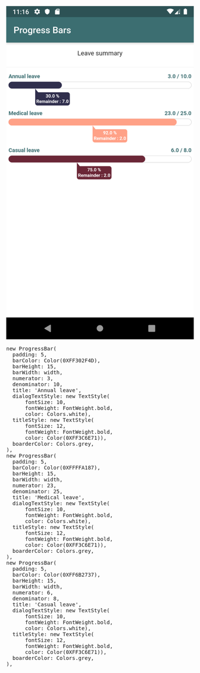 <img src="https://github.com/ashanftw/progress_bar/raw/master/Screenshot_1574790383.png" alt="Sample Demo" style="max-width:100%;">
<pre>
new ProgressBar(
  padding: 5,
  barColor: Color(0XFF302F4D),
  barHeight: 15,
  barWidth: width,
  numerator: 3,
  denominator: 10,
  title: 'Annual leave',
  dialogTextStyle: new TextStyle(
      fontSize: 10,
      fontWeight: FontWeight.bold,
      color: Colors.white),
  titleStyle: new TextStyle(
      fontSize: 12,
      fontWeight: FontWeight.bold,
      color: Color(0XFF3C6E71)),
  boarderColor: Colors.grey,
),
new ProgressBar(
  padding: 5,
  barColor: Color(0XFFFFA187),
  barHeight: 15,
  barWidth: width,
  numerator: 23,
  denominator: 25,
  title: 'Medical leave',
  dialogTextStyle: new TextStyle(
      fontSize: 10,
      fontWeight: FontWeight.bold,
      color: Colors.white),
  titleStyle: new TextStyle(
      fontSize: 12,
      fontWeight: FontWeight.bold,
      color: Color(0XFF3C6E71)),
  boarderColor: Colors.grey,
),
new ProgressBar(
  padding: 5,
  barColor: Color(0XFF6B2737),
  barHeight: 15,
  barWidth: width,
  numerator: 6,
  denominator: 8,
  title: 'Casual leave',
  dialogTextStyle: new TextStyle(
      fontSize: 10,
      fontWeight: FontWeight.bold,
      color: Colors.white),
  titleStyle: new TextStyle(
      fontSize: 12,
      fontWeight: FontWeight.bold,
      color: Color(0XFF3C6E71)),
  boarderColor: Colors.grey,
),
</pre>
